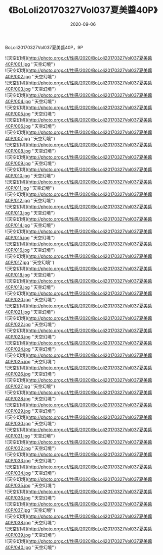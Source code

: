 ﻿---
layout: post
title: 《BoLoli20170327Vol037夏美醬40P》
date: 2020-09-06
img: http://photo.orgx.cf/性感/2020/BoLoli20170327Vol037夏美醬40P/000.jpg
tags: [美女,性感,泳衣]
---

BoLoli20170327Vol037夏美醬40P，9P



![天空幻境](http://photo.orgx.cf/性感/2020/BoLoli20170327Vol037夏美醬40P/001.jpg ''天空幻境'')<br>
![天空幻境](http://photo.orgx.cf/性感/2020/BoLoli20170327Vol037夏美醬40P/002.jpg ''天空幻境'')<br>
![天空幻境](http://photo.orgx.cf/性感/2020/BoLoli20170327Vol037夏美醬40P/003.jpg ''天空幻境'')<br>
![天空幻境](http://photo.orgx.cf/性感/2020/BoLoli20170327Vol037夏美醬40P/004.jpg ''天空幻境'')<br>
![天空幻境](http://photo.orgx.cf/性感/2020/BoLoli20170327Vol037夏美醬40P/005.jpg ''天空幻境'')<br>
![天空幻境](http://photo.orgx.cf/性感/2020/BoLoli20170327Vol037夏美醬40P/006.jpg ''天空幻境'')<br>
![天空幻境](http://photo.orgx.cf/性感/2020/BoLoli20170327Vol037夏美醬40P/007.jpg ''天空幻境'')<br>
![天空幻境](http://photo.orgx.cf/性感/2020/BoLoli20170327Vol037夏美醬40P/008.jpg ''天空幻境'')<br>
![天空幻境](http://photo.orgx.cf/性感/2020/BoLoli20170327Vol037夏美醬40P/009.jpg ''天空幻境'')<br>
![天空幻境](http://photo.orgx.cf/性感/2020/BoLoli20170327Vol037夏美醬40P/010.jpg ''天空幻境'')<br>
![天空幻境](http://photo.orgx.cf/性感/2020/BoLoli20170327Vol037夏美醬40P/011.jpg ''天空幻境'')<br>
![天空幻境](http://photo.orgx.cf/性感/2020/BoLoli20170327Vol037夏美醬40P/012.jpg ''天空幻境'')<br>
![天空幻境](http://photo.orgx.cf/性感/2020/BoLoli20170327Vol037夏美醬40P/013.jpg ''天空幻境'')<br>
![天空幻境](http://photo.orgx.cf/性感/2020/BoLoli20170327Vol037夏美醬40P/014.jpg ''天空幻境'')<br>
![天空幻境](http://photo.orgx.cf/性感/2020/BoLoli20170327Vol037夏美醬40P/015.jpg ''天空幻境'')<br>
![天空幻境](http://photo.orgx.cf/性感/2020/BoLoli20170327Vol037夏美醬40P/016.jpg ''天空幻境'')<br>
![天空幻境](http://photo.orgx.cf/性感/2020/BoLoli20170327Vol037夏美醬40P/017.jpg ''天空幻境'')<br>
![天空幻境](http://photo.orgx.cf/性感/2020/BoLoli20170327Vol037夏美醬40P/018.jpg ''天空幻境'')<br>
![天空幻境](http://photo.orgx.cf/性感/2020/BoLoli20170327Vol037夏美醬40P/019.jpg ''天空幻境'')<br>
![天空幻境](http://photo.orgx.cf/性感/2020/BoLoli20170327Vol037夏美醬40P/020.jpg ''天空幻境'')<br>
![天空幻境](http://photo.orgx.cf/性感/2020/BoLoli20170327Vol037夏美醬40P/021.jpg ''天空幻境'')<br>
![天空幻境](http://photo.orgx.cf/性感/2020/BoLoli20170327Vol037夏美醬40P/022.jpg ''天空幻境'')<br>
![天空幻境](http://photo.orgx.cf/性感/2020/BoLoli20170327Vol037夏美醬40P/023.jpg ''天空幻境'')<br>
![天空幻境](http://photo.orgx.cf/性感/2020/BoLoli20170327Vol037夏美醬40P/024.jpg ''天空幻境'')<br>
![天空幻境](http://photo.orgx.cf/性感/2020/BoLoli20170327Vol037夏美醬40P/025.jpg ''天空幻境'')<br>
![天空幻境](http://photo.orgx.cf/性感/2020/BoLoli20170327Vol037夏美醬40P/026.jpg ''天空幻境'')<br>
![天空幻境](http://photo.orgx.cf/性感/2020/BoLoli20170327Vol037夏美醬40P/027.jpg ''天空幻境'')<br>
![天空幻境](http://photo.orgx.cf/性感/2020/BoLoli20170327Vol037夏美醬40P/028.jpg ''天空幻境'')<br>
![天空幻境](http://photo.orgx.cf/性感/2020/BoLoli20170327Vol037夏美醬40P/029.jpg ''天空幻境'')<br>
![天空幻境](http://photo.orgx.cf/性感/2020/BoLoli20170327Vol037夏美醬40P/030.jpg ''天空幻境'')<br>
![天空幻境](http://photo.orgx.cf/性感/2020/BoLoli20170327Vol037夏美醬40P/031.jpg ''天空幻境'')<br>
![天空幻境](http://photo.orgx.cf/性感/2020/BoLoli20170327Vol037夏美醬40P/032.jpg ''天空幻境'')<br>
![天空幻境](http://photo.orgx.cf/性感/2020/BoLoli20170327Vol037夏美醬40P/033.jpg ''天空幻境'')<br>
![天空幻境](http://photo.orgx.cf/性感/2020/BoLoli20170327Vol037夏美醬40P/034.jpg ''天空幻境'')<br>
![天空幻境](http://photo.orgx.cf/性感/2020/BoLoli20170327Vol037夏美醬40P/035.jpg ''天空幻境'')<br>
![天空幻境](http://photo.orgx.cf/性感/2020/BoLoli20170327Vol037夏美醬40P/036.jpg ''天空幻境'')<br>
![天空幻境](http://photo.orgx.cf/性感/2020/BoLoli20170327Vol037夏美醬40P/037.jpg ''天空幻境'')<br>
![天空幻境](http://photo.orgx.cf/性感/2020/BoLoli20170327Vol037夏美醬40P/038.jpg ''天空幻境'')<br>
![天空幻境](http://photo.orgx.cf/性感/2020/BoLoli20170327Vol037夏美醬40P/039.jpg ''天空幻境'')<br>
![天空幻境](http://photo.orgx.cf/性感/2020/BoLoli20170327Vol037夏美醬40P/040.jpg ''天空幻境'')<br>